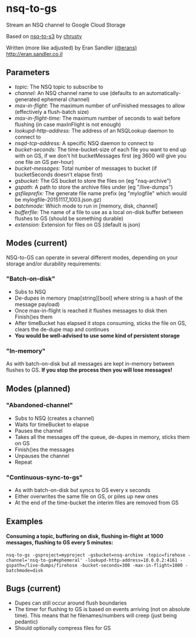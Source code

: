 # nsq-to-gs
Stream an NSQ channel to Google Cloud Storage

Based on [nsq-to-s3](https://github.com/chrusty/nsq-to-s3) by [chrusty](https://github.com/chrusty)

Written (more like adjusted) by Eran Sandler [(@erans)](https://twitter.com/erans) http://eran.sandler.co.il

## Parameters
* _topic:_ The NSQ topic to subscribe to
* _channel:_ An NSQ channel name to use (defaults to an automatically-generated ephemeral channel)
* _max-in-flight:_ The maximum number of unFinished messages to allow (effectively a flush-batch size)
* _max-in-flight-time:_ The maximum number of seconds to wait before flushing (in case maxInFlight is not enough)
* _lookupd-http-address:_ The address of an NSQLookup daemon to connect to
* _nsqd-tcp-address:_ A specific NSQ daemon to connect to
* _bucket-seconds:_ The time-bucket-size of each file you want to end up with on GS, if we don't hit bucketMessages first (eg 3600 will give you one file on GS per-hour)
* _bucket-messages:_ Total number of messages to bucket (if bucketSeconds doesn't elapse first)
* _gsbucket:_ The GS bucket to store the files on (eg "nsq-archive")
* _gspath:_ A path to store the archive files under (eg "/live-dumps")
* _gsfileprefix:_ The generate file name prefix (eg "mylogfile" which would be mylogfile-20151117_1003.json.gz)
* _batchmode:_ Which mode to run in [memory, disk, channel]
* _bufferfile:_ The name of a file to use as a local on-disk buffer between flushes to GS (should be something durable)
* _extension:_ Extension for files on GS (default is json)

## Modes (current)
NSQ-to-GS can operate in several different modes, depending on your storage and/or durability requirements:

### "Batch-on-disk"
  * Subs to NSQ
  * De-dupes in memory (map[string][bool] where string is a hash of the message payload)
  * Once max-in-flight is reached it flushes messages to disk then Finish()es them
  * After timeBucket has elapsed it stops consuming, sticks the file on GS, clears the de-dupe map and continues
  * **You would be well-advised to use some kind of persistent storage**

### "In-memory"
As with batch-on-disk but all messages are kept in-memory between flushes to GS. **If you stop the process then you will lose messages!**

## Modes (planned)

### "Abandoned-channel"
  * Subs to NSQ (creates a channel)
  * Waits for timeBucket to elapse
  * Pauses the channel
  * Takes all the messages off the queue, de-dupes in memory, sticks them on GS
  * Finish()es the messages
  * Unpauses the channel
  * Repeat

### "Continuous-sync-to-gs"
  * As with batch-on-disk but syncs to GS every x seconds
  * Either overwrites the same file on GS, or piles up new ones
  * At the end of the time-bucket the interim files are removed from GS

## Examples

#### Consuming a topic, buffering on disk, flushing in-flight at 1000 messages, flushing to GS every 5 minutes:
```
nsq-to-gs -gsproject=myproject -gsbucket=nsq-archive -topic=firehose -channel='nsq-to-gs#ephemeral' -lookupd-http-address=10.0.0.2:4161 -gspath=/live-dumps/firehose -bucket-seconds=300 -max-in-flight=1000 -batchmode=disk
```

## Bugs (current)
* Dupes can still occur around flush boundaries
* The timer for flushing to GS is based on events arriving (not on absolute time). This means that he filenames/numbers will creep (just being pedantic)
* Should optionally compress files for GS
